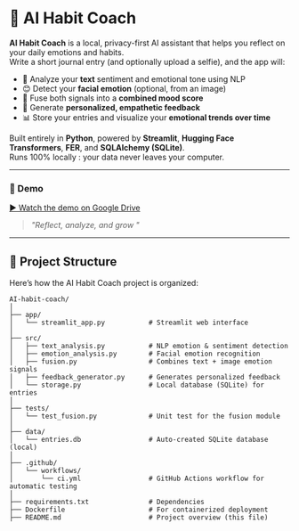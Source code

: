 # 🌿 AI Habit Coach  

**AI Habit Coach** is a local, privacy-first AI assistant that helps you reflect on your daily emotions and habits.  
Write a short journal entry (and optionally upload a selfie), and the app will:  

- 🧠 Analyze your **text** sentiment and emotional tone using NLP  
- 😊 Detect your **facial emotion** (optional, from an image)  
- 🎯 Fuse both signals into a **combined mood score**  
- 💬 Generate **personalized, empathetic feedback**  
- 📊 Store your entries and visualize your **emotional trends over time**  

Built entirely in **Python**, powered by **Streamlit**, **Hugging Face Transformers**, **FER**, and **SQLAlchemy (SQLite)**.  
Runs 100% locally : your data never leaves your computer.

---

### 🎥 Demo

[▶️ Watch the demo on Google Drive](https://drive.google.com/file/d/1VJDFeJrJpBa2zhlUiWUdB2Kb-4ZYRmYJ/view?usp=drive_link)


> _"Reflect, analyze, and grow "_

---

## 🧩 Project Structure

Here’s how the AI Habit Coach project is organized:

```text
AI-habit-coach/
│
├── app/
│   └── streamlit_app.py           # Streamlit web interface
│
├── src/
│   ├── text_analysis.py           # NLP emotion & sentiment detection
│   ├── emotion_analysis.py        # Facial emotion recognition
│   ├── fusion.py                  # Combines text + image emotion signals
│   ├── feedback_generator.py      # Generates personalized feedback
│   └── storage.py                 # Local database (SQLite) for entries
│
├── tests/
│   └── test_fusion.py             # Unit test for the fusion module
│
├── data/
│   └── entries.db                 # Auto-created SQLite database (local)
│
├── .github/
│   └── workflows/
│       └── ci.yml                 # GitHub Actions workflow for automatic testing
│
├── requirements.txt               # Dependencies
├── Dockerfile                     # For containerized deployment
├── README.md                      # Project overview (this file)
                   

